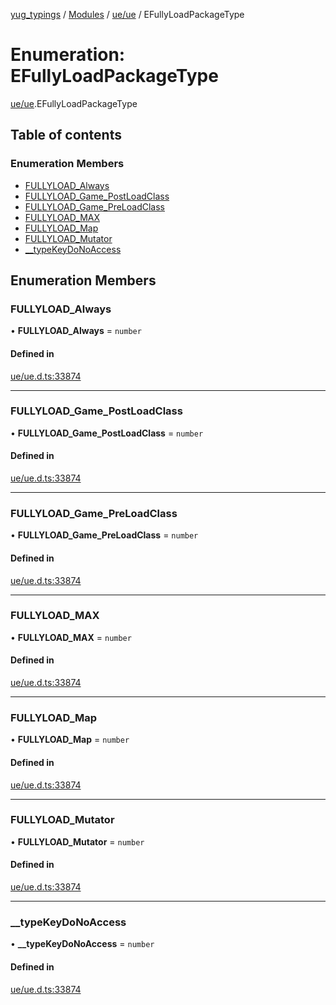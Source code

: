 [yug_typings](../README.md) / [Modules](../modules.md) / [ue/ue](../modules/ue_ue.md) / EFullyLoadPackageType

# Enumeration: EFullyLoadPackageType

[ue/ue](../modules/ue_ue.md).EFullyLoadPackageType

## Table of contents

### Enumeration Members

- [FULLYLOAD\_Always](ue_ue.EFullyLoadPackageType.md#fullyload_always)
- [FULLYLOAD\_Game\_PostLoadClass](ue_ue.EFullyLoadPackageType.md#fullyload_game_postloadclass)
- [FULLYLOAD\_Game\_PreLoadClass](ue_ue.EFullyLoadPackageType.md#fullyload_game_preloadclass)
- [FULLYLOAD\_MAX](ue_ue.EFullyLoadPackageType.md#fullyload_max)
- [FULLYLOAD\_Map](ue_ue.EFullyLoadPackageType.md#fullyload_map)
- [FULLYLOAD\_Mutator](ue_ue.EFullyLoadPackageType.md#fullyload_mutator)
- [\_\_typeKeyDoNoAccess](ue_ue.EFullyLoadPackageType.md#__typekeydonoaccess)

## Enumeration Members

### FULLYLOAD\_Always

• **FULLYLOAD\_Always** = `number`

#### Defined in

[ue/ue.d.ts:33874](https://github.com/YugMetaverse/yug_typings/blob/b7d9b19/ue/ue.d.ts#L33874)

___

### FULLYLOAD\_Game\_PostLoadClass

• **FULLYLOAD\_Game\_PostLoadClass** = `number`

#### Defined in

[ue/ue.d.ts:33874](https://github.com/YugMetaverse/yug_typings/blob/b7d9b19/ue/ue.d.ts#L33874)

___

### FULLYLOAD\_Game\_PreLoadClass

• **FULLYLOAD\_Game\_PreLoadClass** = `number`

#### Defined in

[ue/ue.d.ts:33874](https://github.com/YugMetaverse/yug_typings/blob/b7d9b19/ue/ue.d.ts#L33874)

___

### FULLYLOAD\_MAX

• **FULLYLOAD\_MAX** = `number`

#### Defined in

[ue/ue.d.ts:33874](https://github.com/YugMetaverse/yug_typings/blob/b7d9b19/ue/ue.d.ts#L33874)

___

### FULLYLOAD\_Map

• **FULLYLOAD\_Map** = `number`

#### Defined in

[ue/ue.d.ts:33874](https://github.com/YugMetaverse/yug_typings/blob/b7d9b19/ue/ue.d.ts#L33874)

___

### FULLYLOAD\_Mutator

• **FULLYLOAD\_Mutator** = `number`

#### Defined in

[ue/ue.d.ts:33874](https://github.com/YugMetaverse/yug_typings/blob/b7d9b19/ue/ue.d.ts#L33874)

___

### \_\_typeKeyDoNoAccess

• **\_\_typeKeyDoNoAccess** = `number`

#### Defined in

[ue/ue.d.ts:33874](https://github.com/YugMetaverse/yug_typings/blob/b7d9b19/ue/ue.d.ts#L33874)
